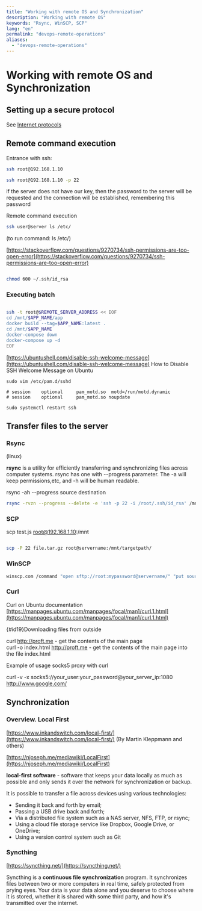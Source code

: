 ```yaml
---
title: "Working with remote OS and Synchronization"
description: "Working with remote OS"
keywords: "Rsync, WinSCP, SCP"
lang: "en"
permalink: "devops-remote-operations"
aliases:
  - "devops-remote-operations"
---
```



# Working with remote OS and Synchronization

## Setting up a secure protocol

See [Internet protocols](internet-protocols)

## Remote command execution

Entrance with ssh:

```bash
ssh root@192.168.1.10
```

```bash
ssh root@192.168.1.10 -p 22
```

if the server does not have our key, then the password to the server will be requested and the connection will be established, remembering this password

Remote command execution

```bash
ssh user@server ls /etc/
```

(to run command: ls /etc/)

[https://stackoverflow.com/questions/9270734/ssh-permissions-are-too-open-error](https://stackoverflow.com/questions/9270734/ssh-permissions-are-too-open-error)

```bash

chmod 600 ~/.ssh/id_rsa
```

### Executing batch

```bash

ssh -t root@$REMOTE_SERVER_ADDRESS << EOF
cd /mnt/$APP_NAME/app
docker build --tag=$APP_NAME:latest .
cd /mnt/$APP_NAME
docker-compose down
docker-compose up -d
EOF
```

[https://ubuntushell.com/disable-ssh-welcome-message](https://ubuntushell.com/disable-ssh-welcome-message) How to Disable SSH Welcome Message on Ubuntu

```
sudo vim /etc/pam.d/sshd
```

```
# session    optional     pam_motd.so  motd=/run/motd.dynamic
# session    optional     pam_motd.so noupdate
```

```
sudo systemctl restart ssh
```

## Transfer files to the server

### Rsync

(linux)

**rsync** is a utility for efficiently transferring and synchronizing files across computer systems. rsync has one with --progress parameter. The -a will keep permissions,etc, and -h will be human readable.

rsync -ah --progress source destination

```bash
rsync -rvzn --progress --delete -e 'ssh -p 22 -i /root/.ssh/id_rsa' /mnt/sourcepath/ root@servername:/mnt/targetpath/
```

### SCP

scp test.js root@192.168.1.10:/mnt

```bash

scp -P 22 file.tar.gz root@servername:/mnt/targetpath/
```

### WinSCP

```bash
winscp.com /command "open sftp://root:mypassword@servername/" "put sourcefile.txt /mnt/tagrepath/" "exit"
```

### Curl

Curl on Ubuntu documentation [https://manpages.ubuntu.com/manpages/focal/man1/curl.1.html](https://manpages.ubuntu.com/manpages/focal/man1/curl.1.html)

{#id19}Downloading files from outside

curl http://proft.me - get the contents of the main page  
curl -o index.html http://proft.me - get the contents of the main page into the file index.html

Example of usage socks5 proxy with curl

curl -v -x socks5://your\_user:your\_password@your\_server\_ip:1080 http://www.google.com/

## Synchronization

### Overview. Local First

[https://www.inkandswitch.com/local-first/](https://www.inkandswitch.com/local-first/) (By Martin Kleppmann and others)

[https://njoseph.me/mediawiki/LocalFirst](https://njoseph.me/mediawiki/LocalFirst)

**local-first software** - software that keeps your data locally as much as possible and only sends it over the network for synchronization or backup.

It is possible to transfer a file across devices using various technologies:

* Sending it back and forth by email;
* Passing a USB drive back and forth;
* Via a distributed file system such as a NAS server, NFS, FTP, or rsync;
* Using a cloud file storage service like Dropbox, Google Drive, or OneDrive;
* Using a version control system such as Git

### Syncthing

[https://syncthing.net/](https://syncthing.net/)

Syncthing is a **continuous file synchronization** program. It synchronizes files between two or more computers in real time, safely protected from prying eyes. Your data is your data alone and you deserve to choose where it is stored, whether it is shared with some third party, and how it's transmitted over the internet.
